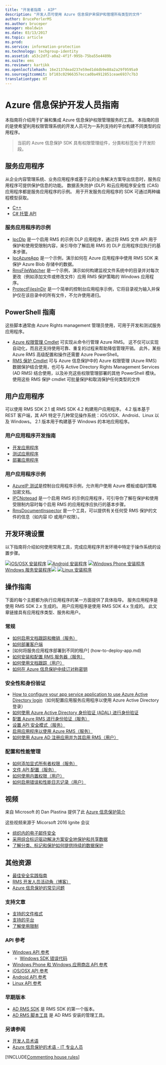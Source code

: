 ```yaml
---
title: "开发者指南 - AIP"
description: "开发人员可使用 Azure 信息保护来保护和管理所有类型的文件"
author: BrucePerlerMS
ms.author: bruceper
manager: mbaldwin
ms.date: 03/13/2017
ms.topic: article
ms.prod: 
ms.service: information-protection
ms.technology: techgroup-identity
ms.assetid: a53c2df2-a0a2-4f1f-995b-75ba55e4489b
ms.suite: ems
ms.reviewer: kartikk
ms.openlocfilehash: 16e2137dead237e59ed1d4db9e88a2a29f9595a9
ms.sourcegitcommit: bf103c02966357eccad0a4912851ceae6937c7b3
translationtype: HT
---
```

# <a name="azure-information-protection-developers-guide"></a>Azure 信息保护开发人员指南

本指南将介绍用于扩展和集成 Azure 信息保护权限管理服务的工具。 本指南的目的是使希望利用权限管理系统的开发人员可为一系列支持的平台构建不同类型的应用程序。

>当前的 Azure 信息保护 SDK 具有权限管理组件，分类和标签处于开发阶段。

## <a name="service-applications"></a>服务应用程序

从企业内容管理系统、业务应用程序或基于云的业务解决方案导出信息时，服务应用程序可提供保护信息的功能。 数据丢失防护 (DLP) 和云应用程序安全性 (CAS) 应用程序都是服务应用程序的示例。 用于开发服务应用程序的 SDK 可通过两种编程模型获取。

- [C++](https://www.microsoft.com/en-us/download/details.aspx?id=38397)
- [C# 托管 API](https://github.com/Azure-Samples/Azure-Information-Protection-Samples/tree/master/IpcManagedAPI)

### <a name="examples-of-service-applications"></a>服务应用程序的示例

- [IpcDlp](https://github.com/Azure-Samples/active-directory-dotnet-rms) 是一个启用 RMS 的示例 DLP 应用程序，通过将 RMS 文件 API 用于保护和使用受限制内容，来引导你了解启用 RMS 的 DLP 应用程序应执行的基本步骤。
- [IpcAzureApp](https://github.com/Azure-Samples/active-directory-dotnet-rms) 是一个示例，演示如何在 Azure 应用程序中使用 RMS SDK 来保护 Azure Blob 存储中的数据。
- [RmsFileWatcher](https://github.com/Azure-Samples/active-directory-dotnet-rms) 是一个示例，演示如何构建监视文件系统中的目录并对每次更改（例如添加文件或修改文件）应用 RMS 保护策略的 Windows 应用程序。
- [ProtectFilesInDir](https://github.com/Azure-Samples/Azure-Information-Protection-Samples/tree/master/ProtectFilesInDir) 是一个简单的控制台应用程序示例，它将目录视为输入并保护仅在该目录中的所有文件，不允许使用递归。

## <a name="powershell-guides"></a>PowerShell 指南

这些脚本通常由 Azure Rights management 管理员使用，可用于开发和测试服务应用程序。

- [Azure 权限管理 Cmdlet](https://msdn.microsoft.com/library/azure/dn629398.aspx) 可实现从命令行管理 Azure RMS。 这不仅可以实现自动化，而且还支持使用可靠、重复的过程来帮助降低管理开销。 此外，某些 Azure RMS 高级配置和操作还需要 Azure PowerShell。
- [RMS 保护 Cmdlet](https://msdn.microsoft.com/library/azure/mt433195.aspx) 可与 Azure 信息保护中的 Azure 权限管理 (Azure RMS) 数据保护结合使用，也可与 Active Directory Rights Management Services (AD RMS) 结合使用，以及补充这些权限管理部署的其他 PowerShell 模块。 使用这些 RMS 保护 cmdlet 可批量保护和取消保护任何类型的文件

## <a name="user-applications"></a>用户应用程序

可以使用 RMS SDK 2.1 或 RMS SDK 4.2 构建用户应用程序。
4.2 版本基于 REST 客户端，其 API 特定于几种常见操作系统：iOS/OSX、Android、Linux 以及 Windows。 2.1 版本用于构建基于 Windows 的本地应用程序。

### <a name="user-application-development-guides"></a>用户应用程序开发指南

- [开发应用程序](developing-your-application.md)
- [测试应用程序](how-to-set-up-your-test-environment.md)
- [部署应用程序](deploying-your-application.md)

### <a name="user-application-samples"></a>用户应用程序示例

- [AzureIP 测试](https://github.com/Azure-Samples/Azure-Information-Protection-Samples/tree/master/AzureIP_Test)是控制台应用程序示例，允许用户使用 Azure 模板或临时策略加密文档。
- [IPCNotepad](https://github.com/Azure-Samples/Azure-Information-Protection-Samples/tree/master/AzureIP_Test) 是一个启用 RMS 的示例应用程序，可引导你了解在保护和使用受限制内容时每个启用 RMS 的应用程序应执行的基本步骤。
- [RmsDocumentInspector](https://github.com/Azure-Samples/active-directory-dotnet-rms) 是一个工具，可以提供有关任何受 RMS 保护的文件的信息（如内容 ID 或用户权限）。

## <a name="development-environment-setup"></a>开发环境设置

以下指南将介绍如何使用常用工具，完成应用程序开发环境中特定于操作系统的设置步骤。

[![iOS/OSX 安装程序](../media/develop/ios-icon.png)](ios-sdk.md)
[![Android 安装程序](../media/develop/android-icon.png)](android-sdk.md)
[![Windows Phone 安装程序](../media/develop/windows-phone-icon.png)](windows-phone-apps.md)
[Windows 服务安装程序![](../media/develop/windows-icon.png)](install-the-rms-sdk.md)
[![Linux 安装程序](../media/develop/linux-icon.png)](linux-setup.md)


## <a name="how-tos"></a>操作指南

下面的每个主题都为执行应用程序的某一方面提供了具体指导。 服务应用程序是使用 RMS SDK 2.x 生成的。 用户应用程序是使用 RMS SDK 4.x 生成的。 此文章链接具有应用程序类型、服务和用户。

### <a name="general"></a>常规

- [如何启用文档跟踪和撤销（服务）](tracking-content.md)
- [如何部署客户端](../rms-client/client-deployment-notes.md)
- [如何将服务应用程序部署到不同的租户] (how-to-deploy-app.md)
- [如何安装和配置 RMS 服务器（服务）](how-to-install-and-configure-an-rms-server.md)
- [如何使用文档跟踪（用户）](how-to-use-document-tracking.md)
- [如何在 Azure 信息保护中续订对称密钥](how-to-renew-symmetric-key.md)

### <a name="security-and-authentication"></a>安全性和身份验证

- [How to configure your app service application to use Azure Active Directory login](https://docs.microsoft.com/en-us/azure/app-service-mobile/app-service-mobile-how-to-configure-active-directory-authentication)（如何配置应用服务应用程序以使用 Azure Active Directory 登录）
- [如何使用 Azure Active Directory 身份验证 (ADAL) 进行身份验证](how-to-use-adal-authentication.md)
- [配置 Azure RMS 进行身份验证（服务）](adal-auth.md)
- [设置 API 安全模式（服务）](setting-the-api-security-mode-api-mode.md)
- [启用应用程序以使用 Azure RMS（服务）](how-to-use-file-api-with-aadrm-cloud.md)
- [如何使用 Azure AD 注册应用并为其启用 RMS（用户）](authentication-integration.md)

### <a name="configuration-and-performance-management"></a>配置和性能管理

- [如何添加显式所有者权限（服务）](add-explicit-owner-rights.md)
- [文件 API 配置（服务）](file-api-configuration.md)
- [如何使用内置权限（用户）](built-in-rights-usage-restriction-reference.md)
- [如何启用错误和性能日志记录（用户）](enabling-logging.md)

## <a name="videos"></a>视频

来自 Microsoft 的 Dan Plastina 提供了此 [Azure 信息保护简介](https://www.microsoft.com/cloud-platform/azure-information-protection)

这些视频来源于 Micorsoft 2016 Ignite 会议

- [组织内的电子邮件安全](https://myignite.microsoft.com/videos/2787)
- [采用综合标识驱动解决方案安全地保护和共享数据](https://myignite.microsoft.com/videos/2784)
- [了解分类、标记和保护如何提供持续的数据保护](https://myignite.microsoft.com/videos/2786)

## <a name="other-resources"></a>其他资源

- [最佳安全实践指南](security-guidelines.md)
- [RMS 开发人员活动角（博客）](https://blogs.msdn.microsoft.com/rms/)
- [Azure 信息保护的常见问题](https://docs.microsoft.com/en-us/information-protection/get-started/faqs)

### <a name="support-articles"></a>支持文章

- [支持的文件格式](supported-file-formats.md)
- [支持的平台](supported-platforms.md)
- [了解使用限制](understanding-usage-restrictions.md)

### <a name="api-reference"></a>API 参考

- [Windows API 参考](https://msdn.microsoft.com/en-us/library/hh535292.aspx)
  - [Windows SDK 错误代码](https://msdn.microsoft.com/library/hh535248.aspx)
- [Windows Phone 和 Windows 应用商店 API 参考](https://msdn.microsoft.com/library/dn891914.aspx)
- [iOS/OSX API 参考](https://msdn.microsoft.com/en-us/library/dn758306.aspx)
- [Android API 参考](https://msdn.microsoft.com/en-us/library/dn758245.aspx)
- [Linux API 参考](http://azuread.github.io/rms-sdk-for-cpp/annotated.html)

### <a name="previous-versions"></a>早期版本

- [AD RMS SDK](https://msdn.microsoft.com/en-us/library/cc530379.aspx) 是 RMS SDK 的第一个版本。
- [AD RMS 脚本工具](https://msdn.microsoft.com/en-us/library/bb968797.aspx) 是 AD RMS 安装的管理工具。

### <a name="see-also"></a>另请参阅

- [开发人员术语](terms.md)
- [Azure 信息保护的术语 - IT 专业人员](../get-started/terminology.md)

[!INCLUDE[Commenting house rules](../includes/houserules.md)]